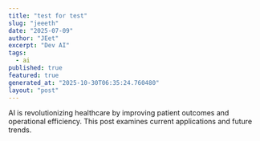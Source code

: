```yaml
---
title: "test for test"
slug: "jeeeth"
date: "2025-07-09"
author: "JEet"
excerpt: "Dev AI"
tags:
  - ai
published: true
featured: true
generated_at: "2025-10-30T06:35:24.760480"
layout: "post"
---
```


AI is revolutionizing healthcare by improving patient outcomes and operational efficiency. This post examines current applications and future trends.
